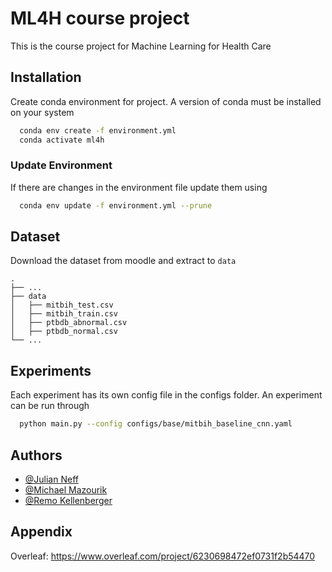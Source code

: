 
# ML4H course project

This is the course project for Machine Learning for Health Care

## Installation

Create conda environment for project. A version of conda must be installed on your system

```bash
  conda env create -f environment.yml
  conda activate ml4h
```

### Update Environment

If there are changes in the environment file update them using

```bash
  conda env update -f environment.yml --prune
```

## Dataset

Download the dataset from moodle and extract to `data`

    .
    ├── ...
    ├── data                    
    │   ├── mitbih_test.csv
    │   ├── mitbih_train.csv
    │   ├── ptbdb_abnormal.csv
    │   ├── ptbdb_normal.csv
    └── ...

## Experiments

Each experiment has its own config file in the configs folder. An experiment can be run through

```bash
  python main.py --config configs/base/mitbih_baseline_cnn.yaml
```

## Authors

- [@Julian Neff](https://github.com/neffjulian)
- [@Michael Mazourik](https://github.com/MikeDoes)
- [@Remo Kellenberger](https://github.com/remo48)

## Appendix

Overleaf: https://www.overleaf.com/project/6230698472ef0731f2b54470
